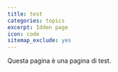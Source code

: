 ```yaml
---
title: test
categories: topics
excerpt: Idden page
icon: code
sitemap_exclude: yes
---
```



Questa pagina è una pagina di test.
